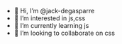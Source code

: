 - 👋 Hi, I’m @jack-degasparre
- 👀 I’m interested in js,css
- 🌱 I’m currently learning js
- 💞️ I’m looking to collaborate on css
